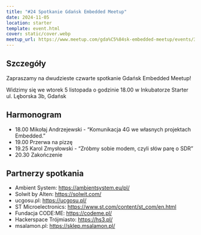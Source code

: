 ```yaml
---
title: "#24 Spotkanie Gdańsk Embedded Meetup"
date: 2024-11-05
location: starter
template: event.html
cover: static/cover.webp
meetup_url: https://www.meetup.com/gda%C5%84sk-embedded-meetup/events/304266509/
---
```

## Szczegóły
Zapraszamy na dwudzieste czwarte spotkanie Gdańsk Embedded Meetup!

Widzimy się we wtorek 5 listopada o godzinie 18.00 w Inkubatorze Starter ul. Lęborska 3b, Gdańsk

## Harmonogram
- 18.00 Mikołaj Andrzejewski - “Komunikacja 4G we własnych projektach Embedded.”
- 19.00 Przerwa na pizzę
- 19.25 Karol Zmysłowski - “Zróbmy sobie modem, czyli słów parę o SDR”
- 20.30 Zakończenie
## Partnerzy spotkania
- Ambient System: https://ambientsystem.eu/pl/
- Solwit by Alten: https://solwit.com/
- ucgosu.pl: https://ucgosu.pl/
- ST Microelectronics: https://www.st.com/content/st_com/en.html
- Fundacja CODE:ME: https://codeme.pl/
- Hackerspace Trójmiasto: https://hs3.pl/
- msalamon.pl: https://sklep.msalamon.pl/
